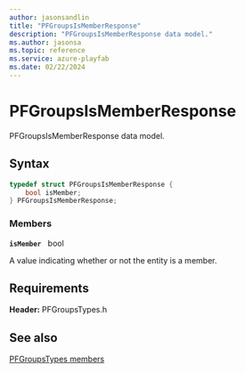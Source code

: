 ```yaml
---
author: jasonsandlin
title: "PFGroupsIsMemberResponse"
description: "PFGroupsIsMemberResponse data model."
ms.author: jasonsa
ms.topic: reference
ms.service: azure-playfab
ms.date: 02/22/2024
---
```


# PFGroupsIsMemberResponse  

PFGroupsIsMemberResponse data model.  

## Syntax  
  
```cpp
typedef struct PFGroupsIsMemberResponse {  
    bool isMember;  
} PFGroupsIsMemberResponse;  
```
  
### Members  
  
**`isMember`** &nbsp; bool  
  
A value indicating whether or not the entity is a member.
  
  
## Requirements  
  
**Header:** PFGroupsTypes.h
  
## See also  
[PFGroupsTypes members](../pfgroupstypes_members.md)  

  
  
